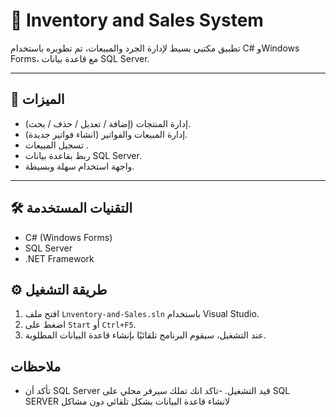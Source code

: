 # 🧾 Inventory and Sales System

تطبيق مكتبي بسيط لإدارة الجرد والمبيعات، تم تطويره باستخدام C# وWindows Forms، مع قاعدة بيانات SQL Server.

---

## 📌 الميزات

- إدارة المنتجات (إضافة / تعديل / حذف / بحث).
- (انشاء فواتير جديدة) إدارة المبيعات والفواتير.
- تسجيل المبيعات .
- ربط بقاعدة بيانات SQL Server.
- واجهة استخدام سهلة وبسيطة.

---

## 🛠️ التقنيات المستخدمة

- C# (Windows Forms)
- SQL Server
- .NET Framework


## ⚙️ طريقة التشغيل

1. افتح ملف `Lnventory-and-Sales.sln` باستخدام Visual Studio.
2. اضغط على `Start` أو `Ctrl+F5`.
3. عند التشغيل، سيقوم البرنامج تلقائيًا بإنشاء قاعدة البيانات المطلوبة.

##  ملاحظات

- تأكد أن SQL Server قيد التشغيل.
-تاكد انك تملك سيرفر محلي على SQL SERVER لانشاء قاعدة البيانات بشكل تلقائي دون مشاكل
